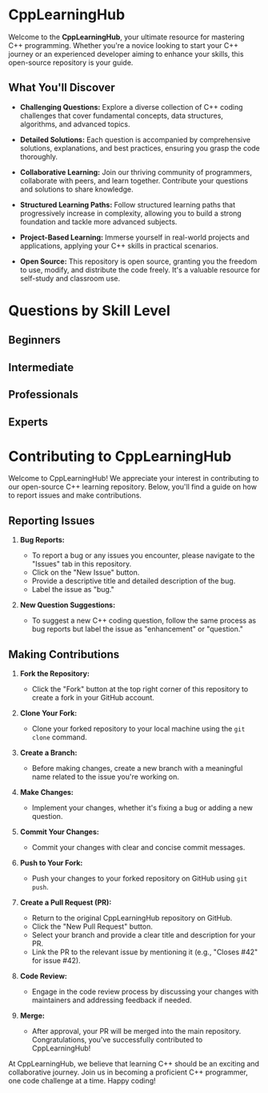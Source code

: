 # CppLearningHub

Welcome to the **CppLearningHub**, your ultimate resource for mastering C++ programming. Whether you're a novice looking to start your C++ journey or an experienced developer aiming to enhance your skills, this open-source repository is your guide.

## What You'll Discover

- **Challenging Questions:** Explore a diverse collection of C++ coding challenges that cover fundamental concepts, data structures, algorithms, and advanced topics.

- **Detailed Solutions:** Each question is accompanied by comprehensive solutions, explanations, and best practices, ensuring you grasp the code thoroughly.

- **Collaborative Learning:** Join our thriving community of programmers, collaborate with peers, and learn together. Contribute your questions and solutions to share knowledge.

- **Structured Learning Paths:** Follow structured learning paths that progressively increase in complexity, allowing you to build a strong foundation and tackle more advanced subjects.

- **Project-Based Learning:** Immerse yourself in real-world projects and applications, applying your C++ skills in practical scenarios.

- **Open Source:** This repository is open source, granting you the freedom to use, modify, and distribute the code freely. It's a valuable resource for self-study and classroom use.

# Questions by Skill Level

## Beginners
<!-- #### Bit Manipulation -->

<!-- 1. [How to Swap numbers](./Beginners/Bitwise/Q1/) -->

<!-- #### Relational Operations -->
<!-- 1. [How to print biggest among three numbers](./Beginners/Relational-Operations/Q1) -->

## Intermediate


## Professionals



## Experts



# Contributing to CppLearningHub

Welcome to CppLearningHub! We appreciate your interest in contributing to our open-source C++ learning repository. Below, you'll find a guide on how to report issues and make contributions.

## Reporting Issues

1. **Bug Reports:**
   - To report a bug or any issues you encounter, please navigate to the "Issues" tab in this repository.
   - Click on the "New Issue" button.
   - Provide a descriptive title and detailed description of the bug.
   - Label the issue as "bug."

2. **New Question Suggestions:**
   - To suggest a new C++ coding question, follow the same process as bug reports but label the issue as "enhancement" or "question."

## Making Contributions

1. **Fork the Repository:**
   - Click the "Fork" button at the top right corner of this repository to create a fork in your GitHub account.

2. **Clone Your Fork:**
   - Clone your forked repository to your local machine using the `git clone` command.

3. **Create a Branch:**
   - Before making changes, create a new branch with a meaningful name related to the issue you're working on.

4. **Make Changes:**
   - Implement your changes, whether it's fixing a bug or adding a new question.

5. **Commit Your Changes:**
   - Commit your changes with clear and concise commit messages.

6. **Push to Your Fork:**
   - Push your changes to your forked repository on GitHub using `git push`.

7. **Create a Pull Request (PR):**
   - Return to the original CppLearningHub repository on GitHub.
   - Click the "New Pull Request" button.
   - Select your branch and provide a clear title and description for your PR.
   - Link the PR to the relevant issue by mentioning it (e.g., "Closes #42" for issue #42).

8. **Code Review:**
   - Engage in the code review process by discussing your changes with maintainers and addressing feedback if needed.

9. **Merge:**
   - After approval, your PR will be merged into the main repository. Congratulations, you've successfully contributed to CppLearningHub!

At CppLearningHub, we believe that learning C++ should be an exciting and collaborative journey. Join us in becoming a proficient C++ programmer, one code challenge at a time. Happy coding!
